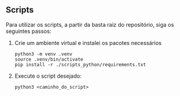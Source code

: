 ## Scripts

Para utilizar os scripts, a partir da basta raiz do repositório, siga os seguintes passos:

1) Crie um ambiente virtual e instalei os pacotes necessários

    ```
    python3 -m venv .venv
    source .venv/bin/activate
    pip install -r ./scripts_python/requirements.txt
    ```

2) Execute o script desejado:

    ```
    python3 <caminho_do_script>
    ```